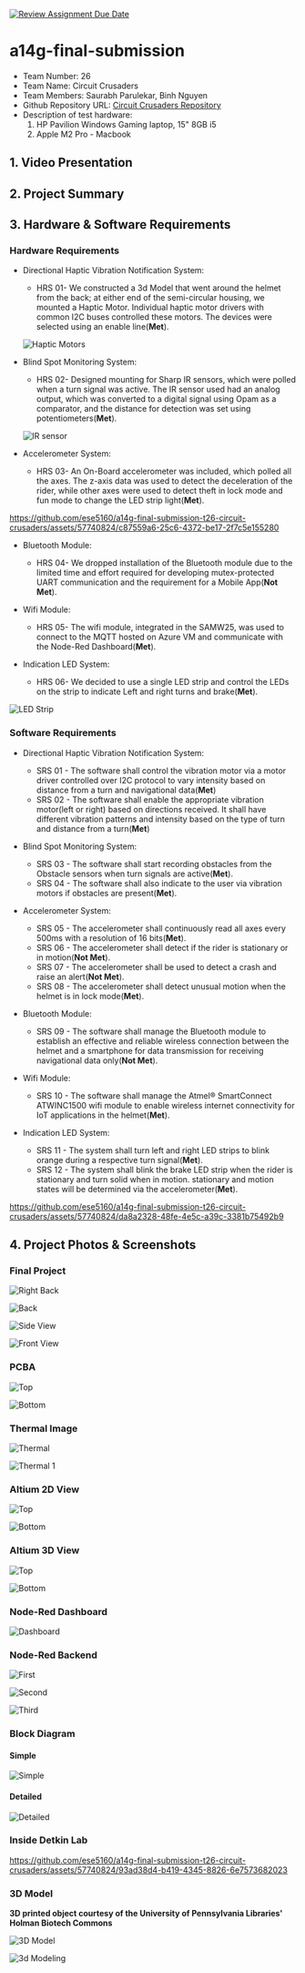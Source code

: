 [![Review Assignment Due Date](https://classroom.github.com/assets/deadline-readme-button-24ddc0f5d75046c5622901739e7c5dd533143b0c8e959d652212380cedb1ea36.svg)](https://classroom.github.com/a/kzkUPShx)
# a14g-final-submission

* Team Number: 26
* Team Name: Circuit Crusaders
* Team Members: Saurabh Parulekar, Binh Nguyen
* Github Repository URL: [Circuit Crusaders Repository](https://github.com/ese5160/a14g-final-submission-t26-circuit-crusaders)
* Description of test hardware:
  1. HP Pavilion Windows Gaming laptop, 15" 8GB i5
  2. Apple M2 Pro - Macbook

## 1. Video Presentation

## 2. Project Summary

## 3. Hardware & Software Requirements

### Hardware Requirements

- Directional Haptic Vibration Notification System:
  - HRS 01- We constructed a 3d Model that went around the helmet from the back; at either end of the semi-circular housing, we mounted a Haptic Motor. Individual haptic motor drivers with common I2C buses controlled these motors. The devices were selected using an enable line(**Met**).

  ![Haptic Motors](/images/Haptic%20Motors.jpg)

- Blind Spot Monitoring System:
  - HRS 02- Designed mounting for Sharp IR sensors, which were polled when a turn signal was active. The IR sensor used had an analog output, which was converted to a digital signal using Opam as a comparator, and the distance for detection was set using potentiometers(**Met**).

  ![IR sensor](/images/IRsensors.jpg)

- Accelerometer System:
  - HRS 03- An On-Board accelerometer was included, which polled all the axes. The z-axis data was used to detect the deceleration of the rider, while other axes were used to detect theft in lock mode and fun mode to change the LED strip light(**Met**).
 
https://github.com/ese5160/a14g-final-submission-t26-circuit-crusaders/assets/57740824/c87559a6-25c6-4372-be17-2f7c5e155280

- Bluetooth Module:
  - HRS 04- We dropped installation of the Bluetooth module due to the limited time and effort required for developing mutex-protected UART communication and the requirement for a Mobile App(**Not Met**).

- Wifi Module:
  - HRS 05- The wifi module, integrated in the SAMW25, was used to connect to the MQTT hosted on Azure VM and communicate with the Node-Red Dashboard(**Met**).

- Indication LED System:
  - HRS 06- We decided to use a single LED strip and control the LEDs on the strip to indicate Left and right turns and brake(**Met**).

![LED Strip](/images/Back%20with%20with%20Helmet.jpg)

### Software Requirements

- Directional Haptic Vibration Notification System:
  - SRS 01 - The software shall control the vibration motor via a motor driver controlled over I2C protocol to vary intensity based on distance from a turn and navigational data(**Met**)
  - SRS 02 - The software shall enable the appropriate vibration motor(left or right) based on directions received. It shall have different vibration patterns and intensity based on the type of turn and distance from a turn(**Met**)

- Blind Spot Monitoring System:
  - SRS 03 - The software shall start recording obstacles from the Obstacle sensors when turn signals are active(**Met**).
  - SRS 04 - The software shall also indicate to the user via vibration motors if obstacles are present(**Met**).

- Accelerometer System:
  - SRS 05 - The accelerometer shall continuously read all axes every 500ms with a resolution of 16 bits(**Met**).
  - SRS 06 - The accelerometer shall detect if the rider is stationary or in motion(**Not Met**).
  - SRS 07 - The accelerometer shall be used to detect a crash and raise an alert(**Not Met**).
  - SRS 08 - The accelerometer shall detect unusual motion when the helmet is in lock mode(**Met**).

- Bluetooth Module:
  - SRS 09 - The software shall manage the Bluetooth module to establish an effective and reliable wireless connection between the helmet and a smartphone for data transmission for receiving navigational data only(**Not Met**).

- Wifi Module:
  - SRS 10 - The software shall manage the Atmel® SmartConnect ATWINC1500 wifi module to enable wireless internet connectivity for IoT applications in the helmet(**Met**).

- Indication LED System:
  - SRS 11 - The system shall turn left and right LED strips to blink orange during a respective turn signal(**Met**).
  - SRS 12 - The system shall blink the brake LED strip when the rider is stationary and turn solid when in motion. stationary and motion states will be determined via the accelerometer(**Met**).
 
https://github.com/ese5160/a14g-final-submission-t26-circuit-crusaders/assets/57740824/da8a2328-48fe-4e5c-a39c-3381b75492b9

## 4. Project Photos & Screenshots

### Final Project

![Right Back](/images/Right%20Back%20view.jpg)

![Back](/images/Back.jpg)

![Side View](/images/Back%20with%20with%20Helmet.jpg)

![Front View](/images/Front%20View%20Helmate.jpg)

### PCBA

![Top](https://github.com/ese5160/a14g-final-submission-t26-circuit-crusaders/blob/main/images/Front_Circuit.jpg)

![Bottom](https://github.com/ese5160/a14g-final-submission-t26-circuit-crusaders/blob/main/images/Circuit_Bottom.jpg)

### Thermal Image

![Thermal](https://github.com/ese5160/a14g-final-submission-t26-circuit-crusaders/blob/main/images/5V_1300mA_Load.jpeg)

![Thermal 1](https://github.com/ese5160/a14g-final-submission-t26-circuit-crusaders/blob/main/images/Thermal.jpeg)

### Altium 2D View

![Top](https://github.com/ese5160/a14g-final-submission-t26-circuit-crusaders/blob/main/images/2D%20View%20Top.png)

![Bottom](https://github.com/ese5160/a14g-final-submission-t26-circuit-crusaders/blob/main/images/2D%20View%20Bottom.png)

### Altium 3D View

![Top](https://github.com/ese5160/a14g-final-submission-t26-circuit-crusaders/blob/main/images/3D%20View%20Top.png)

![Bottom](https://github.com/ese5160/a14g-final-submission-t26-circuit-crusaders/blob/main/images/3D%20View%20Bottom.png)

### Node-Red Dashboard

![Dashboard](https://github.com/ese5160/a14g-final-submission-t26-circuit-crusaders/blob/main/images/Helmate.png)

### Node-Red Backend

![First](https://github.com/ese5160/a14g-final-submission-t26-circuit-crusaders/blob/main/images/Navigation_Mode_Nodered.png)

![Second](https://github.com/ese5160/a14g-final-submission-t26-circuit-crusaders/blob/main/images/Firmware%20Acc%20NodeRed.png)

![Third](https://github.com/ese5160/a14g-final-submission-t26-circuit-crusaders/blob/main/images/Lock%20ALert%20and%20Obstacle%20Node_Red.png)

### Block Diagram

#### Simple

![Simple](https://github.com/ese5160/a14g-final-submission-t26-circuit-crusaders/blob/main/images/simple_block_diagram_updated.png)

#### Detailed

![Detailed](https://github.com/ese5160/a14g-final-submission-t26-circuit-crusaders/blob/main/images/detailed_block_diagram_updated.png)

### Inside Detkin Lab



https://github.com/ese5160/a14g-final-submission-t26-circuit-crusaders/assets/57740824/93ad38d4-b419-4345-8826-6e7573682023



### 3D Model

**3D printed object courtesy of the University of Pennsylvania Libraries' Holman Biotech Commons**

![3D Model](https://github.com/ese5160/a14g-final-submission-t26-circuit-crusaders/blob/main/images/3D%20model.jpeg)

![3d Modeling](https://github.com/ese5160/a14g-final-submission-t26-circuit-crusaders/blob/main/images/3dModel.jpg)
